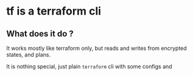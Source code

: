 # tf is a terraform cli

## What does it do ?
It works mostly like terraform only, but reads and writes from encrypted states, and plans.

It is nothing special, just plain `terraform` cli with some configs and 
